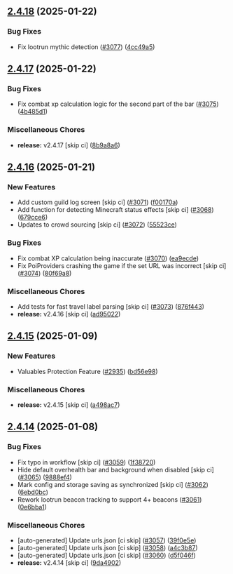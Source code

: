 ## [2.4.18](https://github.com/Wynntils/Wynntils/compare/v2.4.17...v2.4.18) (2025-01-22)


### Bug Fixes

* Fix lootrun mythic detection ([#3077](https://github.com/Wynntils/Wynntils/issues/3077)) ([4cc49a5](https://github.com/Wynntils/Wynntils/commit/4cc49a5d343c842dfadf51324486091e5fa1b4fc))

## [2.4.17](https://github.com/Wynntils/Wynntils/compare/v2.4.16...v2.4.17) (2025-01-22)


### Bug Fixes

* Fix combat xp calculation logic for the second part of the bar ([#3075](https://github.com/Wynntils/Wynntils/issues/3075)) ([4b485d1](https://github.com/Wynntils/Wynntils/commit/4b485d16f1c3831d92bf2c9bbd1e53fde71cf645))


### Miscellaneous Chores

* **release:** v2.4.17 [skip ci] ([8b9a8a6](https://github.com/Wynntils/Wynntils/commit/8b9a8a680b1670226a01dc573e247bf5b30673cb))

## [2.4.16](https://github.com/Wynntils/Wynntils/compare/v2.4.15...v2.4.16) (2025-01-21)


### New Features

* Add custom guild log screen [skip ci] ([#3071](https://github.com/Wynntils/Wynntils/issues/3071)) ([f00170a](https://github.com/Wynntils/Wynntils/commit/f00170a84f8f492e37ac334b2a04069e4da9243a))
* Add function for detecting Minecraft status effects [skip ci] ([#3068](https://github.com/Wynntils/Wynntils/issues/3068)) ([679cce6](https://github.com/Wynntils/Wynntils/commit/679cce6f05912645022baf49348a82bcf8736242))
* Updates to crowd sourcing [skip ci] ([#3072](https://github.com/Wynntils/Wynntils/issues/3072)) ([55523ce](https://github.com/Wynntils/Wynntils/commit/55523ce426daaf1275c63a28ca6d9b689752e695))


### Bug Fixes

* Fix combat XP calculation being inaccurate ([#3070](https://github.com/Wynntils/Wynntils/issues/3070)) ([ea9ecde](https://github.com/Wynntils/Wynntils/commit/ea9ecdeb9eb8186f15e82647094a7b88d4652b73))
* Fix PoiProviders crashing the game if the set URL was incorrect [skip ci] ([#3074](https://github.com/Wynntils/Wynntils/issues/3074)) ([80f69a8](https://github.com/Wynntils/Wynntils/commit/80f69a855fc3fed640d7e45071b318bf5ce1e6ad))


### Miscellaneous Chores

* Add tests for fast travel label parsing [skip ci] ([#3073](https://github.com/Wynntils/Wynntils/issues/3073)) ([876f443](https://github.com/Wynntils/Wynntils/commit/876f4430476122bf60751e243ac9eea640fef9a4))
* **release:** v2.4.16 [skip ci] ([ad95022](https://github.com/Wynntils/Wynntils/commit/ad950227de72bdc3e3032391f1549a6de3244c78))

## [2.4.15](https://github.com/Wynntils/Wynntils/compare/v2.4.14...v2.4.15) (2025-01-09)


### New Features

* Valuables Protection Feature ([#2935](https://github.com/Wynntils/Wynntils/issues/2935)) ([bd56e98](https://github.com/Wynntils/Wynntils/commit/bd56e985b39cc23d5a6ab7ff5f4711be38eef52d))


### Miscellaneous Chores

* **release:** v2.4.15 [skip ci] ([a498ac7](https://github.com/Wynntils/Wynntils/commit/a498ac750033f2b9f0a62a86859d345c57588ce5))

## [2.4.14](https://github.com/Wynntils/Wynntils/compare/v2.4.13...v2.4.14) (2025-01-08)


### Bug Fixes

* Fix typo in workflow [skip ci] ([#3059](https://github.com/Wynntils/Wynntils/issues/3059)) ([1f38720](https://github.com/Wynntils/Wynntils/commit/1f38720ccf6e151c6f5b1c472354493cd9e1bcc1))
* Hide default overhealth bar and background when disabled [skip ci] ([#3065](https://github.com/Wynntils/Wynntils/issues/3065)) ([9888ef4](https://github.com/Wynntils/Wynntils/commit/9888ef45c2bf18f5df5982692354ec4886d4ab60))
* Mark config and storage saving as synchronized [skip ci] ([#3062](https://github.com/Wynntils/Wynntils/issues/3062)) ([6ebd0bc](https://github.com/Wynntils/Wynntils/commit/6ebd0bc35107597f36c9406f815e1fe9e88d79c5))
* Rework lootrun beacon tracking to support 4+ beacons ([#3061](https://github.com/Wynntils/Wynntils/issues/3061)) ([0e6bba1](https://github.com/Wynntils/Wynntils/commit/0e6bba1640b053625ed85d3997d096dbe3a0a789))


### Miscellaneous Chores

* [auto-generated] Update urls.json [ci skip] ([#3057](https://github.com/Wynntils/Wynntils/issues/3057)) ([39f0e5e](https://github.com/Wynntils/Wynntils/commit/39f0e5ec9da55ae91e372c3c39f17840b361389c))
* [auto-generated] Update urls.json [ci skip] ([#3058](https://github.com/Wynntils/Wynntils/issues/3058)) ([a4c3b87](https://github.com/Wynntils/Wynntils/commit/a4c3b87f0d3f8043f20fd9bede370feb2b00f4e0))
* [auto-generated] Update urls.json [ci skip] ([#3060](https://github.com/Wynntils/Wynntils/issues/3060)) ([d5f046f](https://github.com/Wynntils/Wynntils/commit/d5f046f5feef9987ed0bca27d9502af6fc0841f4))
* **release:** v2.4.14 [skip ci] ([9da4902](https://github.com/Wynntils/Wynntils/commit/9da49022a0cbca00a9cda2bf213a3c59b8764fac))

